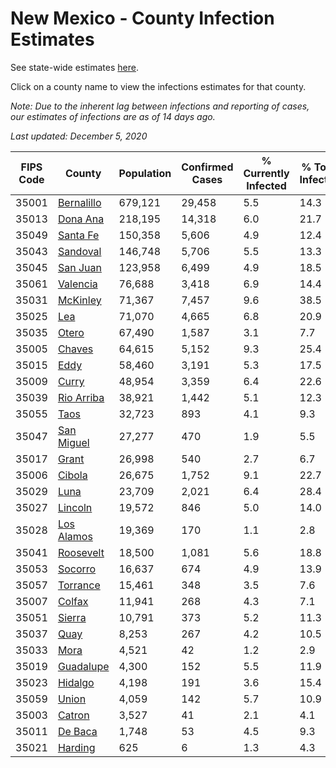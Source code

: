# New Mexico - County Infection Estimates

See state-wide estimates [here](/infections/us-nm).

Click on a county name to view the infections estimates for that county.

*Note: Due to the inherent lag between infections and reporting of cases, our estimates of infections are as of 14 days ago.*

*Last updated: December 5, 2020*

|   FIPS Code |                   County |   Population |   Confirmed Cases |   % Currently Infected |   % Total Infected |
|-------------|--------------------------|--------------|-------------------|------------------------|--------------------|
|       35001 | [Bernalillo](bernalillo) |      679,121 |            29,458 |                    5.5 |               14.3 |
|       35013 |     [Dona Ana](dona-ana) |      218,195 |            14,318 |                    6.0 |               21.7 |
|       35049 |     [Santa Fe](santa-fe) |      150,358 |             5,606 |                    4.9 |               12.4 |
|       35043 |     [Sandoval](sandoval) |      146,748 |             5,706 |                    5.5 |               13.3 |
|       35045 |     [San Juan](san-juan) |      123,958 |             6,499 |                    4.9 |               18.5 |
|       35061 |     [Valencia](valencia) |       76,688 |             3,418 |                    6.9 |               14.4 |
|       35031 |     [McKinley](mckinley) |       71,367 |             7,457 |                    9.6 |               38.5 |
|       35025 |               [Lea](lea) |       71,070 |             4,665 |                    6.8 |               20.9 |
|       35035 |           [Otero](otero) |       67,490 |             1,587 |                    3.1 |                7.7 |
|       35005 |         [Chaves](chaves) |       64,615 |             5,152 |                    9.3 |               25.4 |
|       35015 |             [Eddy](eddy) |       58,460 |             3,191 |                    5.3 |               17.5 |
|       35009 |           [Curry](curry) |       48,954 |             3,359 |                    6.4 |               22.6 |
|       35039 | [Rio Arriba](rio-arriba) |       38,921 |             1,442 |                    5.1 |               12.3 |
|       35055 |             [Taos](taos) |       32,723 |               893 |                    4.1 |                9.3 |
|       35047 | [San Miguel](san-miguel) |       27,277 |               470 |                    1.9 |                5.5 |
|       35017 |           [Grant](grant) |       26,998 |               540 |                    2.7 |                6.7 |
|       35006 |         [Cibola](cibola) |       26,675 |             1,752 |                    9.1 |               22.7 |
|       35029 |             [Luna](luna) |       23,709 |             2,021 |                    6.4 |               28.4 |
|       35027 |       [Lincoln](lincoln) |       19,572 |               846 |                    5.0 |               14.0 |
|       35028 | [Los Alamos](los-alamos) |       19,369 |               170 |                    1.1 |                2.8 |
|       35041 |   [Roosevelt](roosevelt) |       18,500 |             1,081 |                    5.6 |               18.8 |
|       35053 |       [Socorro](socorro) |       16,637 |               674 |                    4.9 |               13.9 |
|       35057 |     [Torrance](torrance) |       15,461 |               348 |                    3.5 |                7.6 |
|       35007 |         [Colfax](colfax) |       11,941 |               268 |                    4.3 |                7.1 |
|       35051 |         [Sierra](sierra) |       10,791 |               373 |                    5.2 |               11.3 |
|       35037 |             [Quay](quay) |        8,253 |               267 |                    4.2 |               10.5 |
|       35033 |             [Mora](mora) |        4,521 |                42 |                    1.2 |                2.9 |
|       35019 |   [Guadalupe](guadalupe) |        4,300 |               152 |                    5.5 |               11.9 |
|       35023 |       [Hidalgo](hidalgo) |        4,198 |               191 |                    3.6 |               15.4 |
|       35059 |           [Union](union) |        4,059 |               142 |                    5.7 |               10.9 |
|       35003 |         [Catron](catron) |        3,527 |                41 |                    2.1 |                4.1 |
|       35011 |       [De Baca](de-baca) |        1,748 |                53 |                    4.5 |                9.3 |
|       35021 |       [Harding](harding) |          625 |                 6 |                    1.3 |                4.3 |
